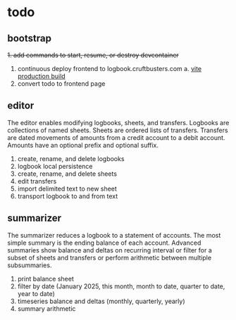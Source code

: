 # todo

## bootstrap

~~1. add commands to start, resume, or destroy devcontainer~~

1. continuous deploy frontend to logbook.cruftbusters.com
   a. [vite production build](https://vite.dev/guide/build.html)
1. convert todo to frontend page

## editor

The editor enables modifying logbooks, sheets, and transfers. Logbooks are collections of named sheets. Sheets are ordered lists of transfers. Transfers are dated movements of amounts from a credit account to a debit account. Amounts have an optional prefix and optional suffix.

1. create, rename, and delete logbooks
1. logbook local persistence
1. create, rename, and delete sheets
1. edit transfers
1. import delimited text to new sheet
1. transport logbook to and from text

## summarizer

The summarizer reduces a logbook to a statement of accounts. The most simple summary is the ending balance of each account. Advanced summaries show balance and deltas on recurring interval or filter for a subset of sheets and transfers or perform arithmetic between multiple subsummaries.

1. print balance sheet
1. filter by date (January 2025, this month, month to date, quarter to date, year to date)
1. timeseries balance and deltas (monthly, quarterly, yearly)
1. summary arithmetic
